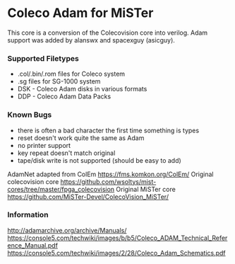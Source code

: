 #  Coleco Adam for MiSTer

This core is a conversion of the Colecovision core into verilog. Adam support was added by alanswx and spacexguy (asicguy).  


### Supported Filetypes
 * .col/.bin/.rom files for Coleco system
 * .sg files for SG-1000 system
 * DSK - Coleco Adam disks in various formats
 * DDP - Coleco Adam Data Packs

### Known Bugs

 * there is often a bad character the first time something is types
 * reset doesn't work quite the same as Adam
 * no printer support
 * key repeat doesn't match original
 * tape/disk write is not supported (should be easy to add) 

AdamNet adapted from ColEm https://fms.komkon.org/ColEm/
Original colecovision core https://github.com/wsoltys/mist-cores/tree/master/fpga_colecovision
Original MiSTer core https://github.com/MiSTer-Devel/ColecoVision_MiSTer/


### Information

http://adamarchive.org/archive/Manuals/
https://console5.com/techwiki/images/b/b5/Coleco_ADAM_Technical_Reference_Manual.pdf
https://console5.com/techwiki/images/2/28/Coleco_Adam_Schematics.pdf
